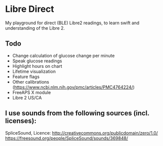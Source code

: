 # Libre Direct

My playground for direct (BLE) Libre2 readings, to learn swift and understanding of the Libre 2. 

## Todo
- Change calculation of glucose change per minute 
- Speak glucose readings
- Highlight hours on chart
- Lifetime visualization
- Feature flags
- Other calibrations (https://www.ncbi.nlm.nih.gov/pmc/articles/PMC4764224/)
- FreeAPS X module
- Libre 2 US/CA

## I use sounds from the following sources (incl. licenses):

SpliceSound, Licence: http://creativecommons.org/publicdomain/zero/1.0/
https://freesound.org/people/SpliceSound/sounds/369848/
